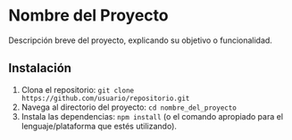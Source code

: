 # Nombre del Proyecto

Descripción breve del proyecto, explicando su objetivo o funcionalidad.

## Instalación

1. Clona el repositorio: `git clone https://github.com/usuario/repositorio.git`
2. Navega al directorio del proyecto: `cd nombre_del_proyecto`
3. Instala las dependencias: `npm install` (o el comando apropiado para el lenguaje/plataforma que estés utilizando).
